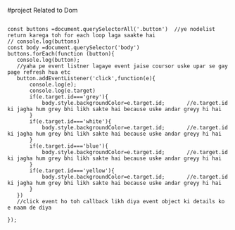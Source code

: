 <!-- md mtlb markdown files 
top right me jo 2 dabbe aur search ka option hai waha click karen se side me preview khul jata hai
hamare saare projects ka javascript code hum yaha likhenge aur HTML,CSS aur javascript code stackBlitz me hai 
HTML aur css ki bina chinta kare hue hum stackblitz ka use kar sakte hai-->

#project Related to Dom
 ```Project1

 const buttons =document.querySelectorAll('.button')  //ye nodelist return karega toh for each loop laga saakte hai
// console.log(buttons)
const body =document.querySelector('body')
buttons.forEach(function (button){
    console.log(button);
    //yaha pe event listner lagaye event jaise coursor uske upar se gay page refresh hua etc
    button.addEventListener('click',function(e){
        console.log(e);
        console.log(e.target)
        if(e.target.id==='grey'){
            body.style.backgroundColor=e.target.id;       //e.target.id ki jagha hum grey bhi likh sakte hai because uske andar greyy hi hai
        }
        if(e.target.id==='white'){
            body.style.backgroundColor=e.target.id;       //e.target.id ki jagha hum grey bhi likh sakte hai because uske andar greyy hi hai
        }
        if(e.target.id==='blue'){
            body.style.backgroundColor=e.target.id;       //e.target.id ki jagha hum grey bhi likh sakte hai because uske andar greyy hi hai
        }
        if(e.target.id==='yellow'){
            body.style.backgroundColor=e.target.id;       //e.target.id ki jagha hum grey bhi likh sakte hai because uske andar greyy hi hai
        }
    })     
    //click event ho toh callback likh diya event object ki details ko e naam de diya

});